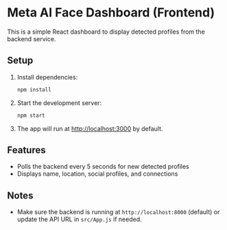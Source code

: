 # Meta AI Face Dashboard (Frontend)

This is a simple React dashboard to display detected profiles from the backend service.

## Setup

1. Install dependencies:
   ```bash
   npm install
   ```

2. Start the development server:
   ```bash
   npm start
   ```

3. The app will run at [http://localhost:3000](http://localhost:3000) by default.

## Features
- Polls the backend every 5 seconds for new detected profiles
- Displays name, location, social profiles, and connections

## Notes
- Make sure the backend is running at `http://localhost:8000` (default) or update the API URL in `src/App.js` if needed. 